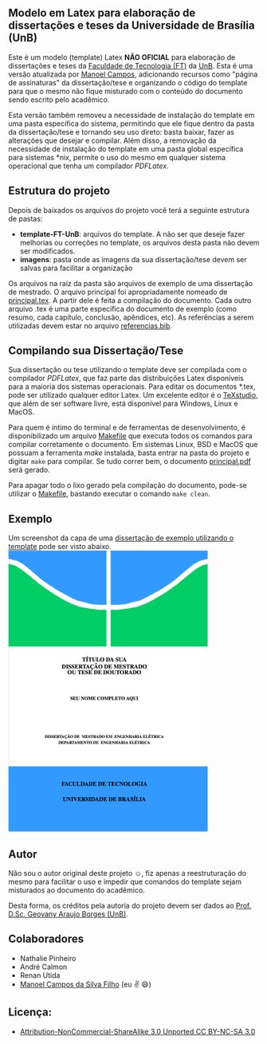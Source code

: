 Modelo em Latex para elaboração de dissertações e teses da Universidade de Brasília (UnB)
-----------------------------------------------------------------------------------------

Este é um modelo (template) Latex **NÃO OFICIAL** para elaboração de dissertações e teses da [Faculdade de Tecnologia (FT)](http://ftd.unb.br) da [UnB](http://unb.br). Esta é uma versão atualizada por [Manoel Campos](http://manoelcampos.com), adicionando recursos como "página de assinaturas" da dissertação/tese e organizando o código do template para que o mesmo não fique misturado com o conteúdo do documento sendo escrito pelo acadêmico. 

Esta versão também removeu a necessidade de instalação do template em uma pasta específica do sistema, permitindo que ele fique dentro da pasta da dissertação/tese e tornando seu uso direto: basta baixar, fazer as alterações que desejar e compilar. Além disso, a removação da necessidade de instalação do template em uma pasta global específica para sistemas &#42;nix, permite o uso do mesmo em qualquer sistema operacional que tenha um compilador *PDFLatex*.

Estrutura do projeto
--------------------
Depois de baixados os arquivos do projeto você terá a seguinte estrutura de pastas:
- **template-FT-UnB**: arquivos do template. A não ser que deseje fazer melhorias ou correções no template, os arquivos desta pasta não devem ser modificados.
- **imagens**: pasta onde as imagens da sua dissertação/tese devem ser salvas para facilitar a organização

Os arquivos na raiz da pasta são arquivos de exemplo de uma dissertação de mestrado. O arquivo principal foi apropriadamente nomeado de [principal.tex](principal.tex). A partir dele é feita a compilação do documento. Cada outro arquivo .tex é uma parte específica do documento de exemplo (como resumo, cada capítulo, conclusão, apêndices, etc). As referências a serem utilizadas devem estar no arquivo [referencias.bib](referencias.bib).

Compilando sua Dissertação/Tese
-------------------------------
Sua dissertação ou tese utilizando o template deve ser compilada com o compilador *PDFLatex*, que faz parte das distribuições Latex disponíveis para a maioria dos sistemas operacionais. Para editar os documentos *.tex, pode ser utilizado qualquer editor Latex. Um excelente editor é o [TeXstudio](http://www.texstudio.org), que além de ser software livre, está disponível para Windows, Linux e MacOS.

Para quem é íntimo do terminal e de ferramentas de desenvolvimento, é disponibilizado um arquivo [Makefile](Makefile) que executa todos os comandos para compilar corretamente o documento. Em sistemas Linux, BSD e MacOS que possuam a ferramenta *make* instalada, basta entrar na pasta do projeto e digitar `make` para compilar. Se tudo correr bem, o documento [principal.pdf](principal.pdf) será gerado.

Para apagar todo o lixo gerado pela compilação do documento, pode-se utilizar o [Makefile](Makefile), bastando executar o comando `make clean`.

Exemplo
-------
Um screenshot da capa de uma [dissertação de exemplo utilizando o template](principal.pdf) pode ser visto abaixo.
![Capa de uma dissertação de exemplo utilizando o template](imagens/exemplo.png)

Autor
----- 
Não sou o autor original deste projeto :relaxed:, fiz apenas a reestruturação do mesmo para facilitar o uso e impedir que comandos do template sejam misturados ao documento do acadêmico.

Desta forma, os créditos pela autoria do projeto devem ser dados ao [Prof. D.Sc. Geovany Araujo Borges (UnB)](https://lara.unb.br/~gaborges/).

  
Colaboradores
-------------
- Nathalie Pinheiro
- André Calmon
- Renan Utida
- [Manoel Campos da Silva Filho](http://manoelcampos.com) (eu :v: :smile:)

Licença:
--------    
- [Attribution-NonCommercial-ShareAlike 3.0 Unported CC BY-NC-SA 3.0](http://creativecommons.org/licenses/by-nc-sa/3.0/)

